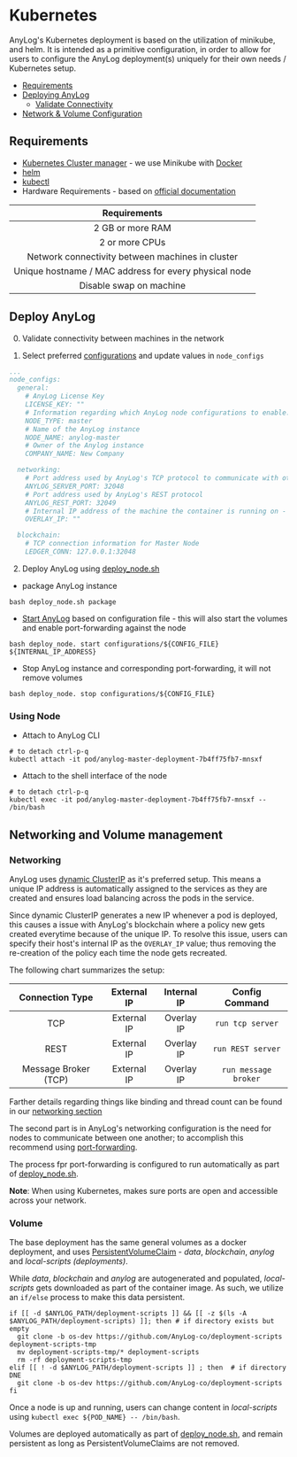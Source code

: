 # Kubernetes 

AnyLog's Kubernetes deployment is based on the utilization of minikube, and helm. It is intended as a primitive 
configuration, in order to allow for users to configure the AnyLog deployment(s) uniquely for their own needs / Kubernetes
setup. 

* [Requirements](#requirements)
* [Deploying AnyLog](#deploy-anylog)
    * [Validate Connectivity](#using-node)
* [Network & Volume Configuration](#networking-and-volume-management)

## Requirements
* [Kubernetes Cluster manager](https://kubernetes.io/docs/tasks/tools/) - we use Minikube with [Docker](https://minikube.sigs.k8s.io/docs/drivers/docker/) 
* [helm](https://helm.sh/)
* [kubectl](https://kubernetes.io/docs/reference/kubectl/)
* Hardware Requirements - based on [official documentation](https://kubernetes.io/docs/setup/production-environment/tools/kubeadm/install-kubeadm/#before-you-begin)

|   Requirements   | 
|:----------------:| 
| 2 GB or more RAM | 
|  2 or more CPUs  |
| Network connectivity between machines in cluster | 
| Unique hostname / MAC address for every physical node | 
| Disable swap on machine |  


## Deploy AnyLog
0. Validate connectivity between machines in the network 

1. Select preferred [configurations](configurations/) and update values in `node_configs`
```yaml
...
node_configs:
  general:
    # AnyLog License Key
    LICENSE_KEY: ""
    # Information regarding which AnyLog node configurations to enable. By default, even if everything is disabled, AnyLog starts TCP and REST connection protocols
    NODE_TYPE: master
    # Name of the AnyLog instance
    NODE_NAME: anylog-master
    # Owner of the Anylog instance
    COMPANY_NAME: New Company

  networking:
    # Port address used by AnyLog's TCP protocol to communicate with other nodes in the network
    ANYLOG_SERVER_PORT: 32048
    # Port address used by AnyLog's REST protocol
    ANYLOG_REST_PORT: 32049
    # Internal IP address of the machine the container is running on - if not set, then a unique IP will be used each time 
    OVERLAY_IP: "" 

  blockchain:
    # TCP connection information for Master Node
    LEDGER_CONN: 127.0.0.1:32048
```

2. Deploy AnyLog using [deploy_node.sh](deploy_node.sh)
* package AnyLog instance 
```shell
bash deploy_node.sh package
```

* [Start AnyLog](deploy_node.sh) based on configuration file - this will also start the volumes and enable port-forwarding against the node  
```shell
bash deploy_node. start configurations/${CONFIG_FILE} ${INTERNAL_IP_ADDRESS}
```

* Stop AnyLog instance and corresponding port-forwarding, it will not remove volumes 
```shell
bash deploy_node. stop configurations/${CONFIG_FILE} 
```

### Using Node
* Attach to AnyLog CLI   
```shell
# to detach ctrl-p-q
kubectl attach -it pod/anylog-master-deployment-7b4ff75fb7-mnsxf 
```

* Attach to the shell interface of the node  
```shell
# to detach ctrl-p-q
kubectl exec -it pod/anylog-master-deployment-7b4ff75fb7-mnsxf -- /bin/bash  
```

## Networking and Volume management

### Networking 

AnyLog uses [dynamic ClusterIP](https://kubernetes.io/docs/concepts/services-networking/cluster-ip-allocation/) as it's 
preferred setup. This means a unique IP address is automatically assigned to the services as they are created and ensures 
load balancing across the pods in the service.

Since dynamic ClusterIP generates a new IP whenever a pod is deployed, this causes a issue with AnyLog's blockchain where 
a policy new gets created everytime because of the unique IP. To resolve this issue, users can specify their host's
 internal IP as the `OVERLAY_IP` value; thus removing the re-creation of the policy each time the node gets recreated. 

The following chart summarizes the setup:

|   Connection Type    | External IP | Internal IP |    Config Command    | 
|:--------------------:| :---: | :---: |:--------------------:| 
|         TCP          | External IP | Overlay IP |   `run tcp server`   | 
|         REST         | External IP | Overlay IP |   `run REST server`  |
| Message Broker (TCP) | External IP | Overlay IP | `run message broker` |

Farther details regarding things like binding and thread count can be found in our [networking section](https://github.com/AnyLog-co/documentation/blob/master/network%20configuration.md)

The second part is in AnyLog's networking configuration is the need for nodes to communicate between one another; to 
accomplish this recommend using [port-forwarding](https://kubernetes.io/docs/reference/kubectl/generated/kubectl_port-forward/).

The process fpr port-forwarding is configured to run automatically as part of [deploy_node.sh](deploy_node.sh). 

**Note**: When using Kubernetes, makes sure ports are open and accessible across your network.   

### Volume

The base deployment has the same general volumes as a docker deployment, and uses [PersistentVolumeClaim](https://kubernetes.io/docs/concepts/storage/persistent-volumes/) - _data_, _blockchain_, _anylog_ and _local-scripts (deployments)_.

While _data_, _blockchain_ and _anylog_ are autogenerated and populated, _local-scripts_ gets downloaded as part of the 
container image. As such, we utilize an `if/else` process to make this data persistent. 

```shell
if [[ -d $ANYLOG_PATH/deployment-scripts ]] && [[ -z $(ls -A $ANYLOG_PATH/deployment-scripts) ]]; then # if directory exists but empty
  git clone -b os-dev https://github.com/AnyLog-co/deployment-scripts deployment-scripts-tmp
  mv deployment-scripts-tmp/* deployment-scripts
  rm -rf deployment-scripts-tmp
elif [[ ! -d $ANYLOG_PATH/deployment-scripts ]] ; then  # if directory DNE
  git clone -b os-dev https://github.com/AnyLog-co/deployment-scripts
fi
```

Once a node is up and running, users can change content in _local-scripts_ using `kubectl exec ${POD_NAME} -- /bin/bash`.

Volumes are deployed automatically as part of [deploy_node.sh](deploy_node.sh), and remain persistent as long as PersistentVolumeClaims
are not removed. 




